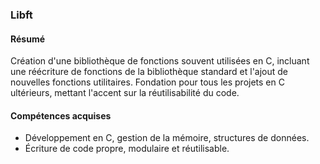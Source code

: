 ### Libft
#### Résumé
Création d'une bibliothèque de fonctions souvent utilisées en C, incluant une réécriture de fonctions de la bibliothèque standard et l'ajout de nouvelles fonctions utilitaires. Fondation pour tous les projets en C ultérieurs, mettant l'accent sur la réutilisabilité du code.
#### Compétences acquises
- Développement en C, gestion de la mémoire, structures de données.
- Écriture de code propre, modulaire et réutilisable.
